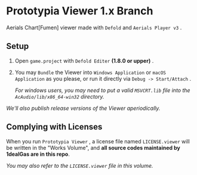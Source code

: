 # Prototypia Viewer 1.x Branch

Aerials Chart[Fumen] viewer made with `Defold` and `Aerials Player v3` .

## Setup

1. Open `game.project` with `Defold Editer` **(1.8.0 or upper)** .

2. You may `Bundle` the Viewer into `Windows Application` or `macOS Application` as you please, or run it directly via `Debug -> Start/Attach` .
   
   *For windows users, you may need to put a valid `MSVCRT.lib` file into the `AcAudio/lib/x86_64-win32` directory.*

*We'll also publish release versions of the Viewer aperiodically.*

## Complying with Licenses

When you run `Prototypia Viewer` , a license file named `LICENSE.viewer` will be written in the "Works Volume", and **all source codes maintained by 1dealGas are in this repo**.

*You may also refer to the `LICENSE.viewer` file in this volume.*
